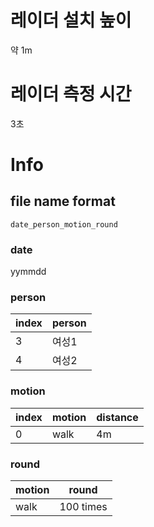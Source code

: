 # 레이더 설치 높이  
약 1m

# 레이더 측정 시간
3초 

# Info
## file name format
```
date_person_motion_round
```
### date
yymmdd  
### person
|index|person|
|---|---|
|3|여성1|
|4|여성2|

### motion
|index|motion|distance|
|---|---|---|
|0|walk|4m|

### round
|motion|round|
|---|---|
|walk|100 times|

